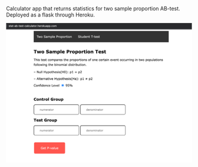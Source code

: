 Calculator app that returns statistics for two sample proportion AB-test. Deployed as a flask through Heroku.

![picture](https://github.com/ipansh/ab-test-stat-significance/blob/main/example.png)
